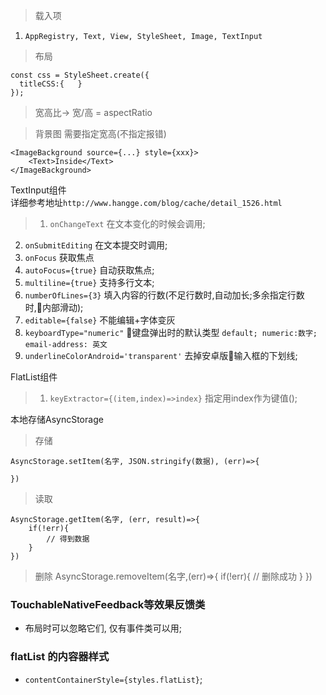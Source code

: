 > 载入项
1. `AppRegistry, Text, View, StyleSheet, Image, TextInput`

> 布局
```
const css = StyleSheet.create({
  titleCSS:{   }
});
```

> 宽高比-> 宽/高 = aspectRatio

> 背景图 <ImageBackground>
需要指定宽高(不指定报错)
```
<ImageBackground source={...} style={xxx}>
    <Text>Inside</Text>
</ImageBackground>
```

TextInput组件  
详细参考地址`http://www.hangge.com/blog/cache/detail_1526.html`
> 1. `onChangeText` 在文本变化的时候会调用;
2. `onSubmitEditing` 在文本提交时调用;
3. `onFocus` 获取焦点
4. `autoFocus={true}` 自动获取焦点;
5. `multiline={true}` 支持多行文本;
6. `numberOfLines={3}` 填入内容的行数(不足行数时,自动加长;多余指定行数时,内部滑动);
7. `editable={false}` 不能编辑+字体变灰
8. `keyboardType="numeric"` 键盘弹出时的默认类型 `default; numeric:数字; email-address: 英文`
9. `underlineColorAndroid='transparent'` 去掉安卓版输入框的下划线;

FlatList组件
> 1. `keyExtractor={(item,index)=>index}` 指定用index作为键值();


本地存储AsyncStorage
> 存储
```
AsyncStorage.setItem(名字, JSON.stringify(数据), (err)=>{

})
```
> 读取
```
AsyncStorage.getItem(名字, (err, result)=>{
    if(!err){
        // 得到数据
    }
})
```
> 删除
AsyncStorage.removeItem(名字,(err)=>{
    if(!err){
        // 删除成功
    }
})


### TouchableNativeFeedback等效果反馈类
* 布局时可以忽略它们, 仅有事件类可以用;

### flatList 的内容器样式
* `contentContainerStyle={styles.flatList}`;

